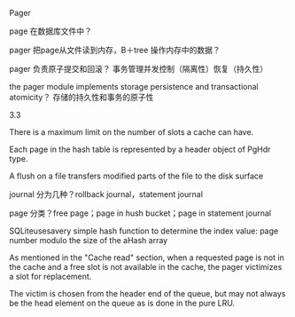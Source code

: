 Pager

page 在数据库文件中？

pager 把page从文件读到内存，B＋tree 操作内存中的数据？

pager 负责原子提交和回滚？ 事务管理并发控制（隔离性）恢复（持久性）

the pager module implements storage persistence and transactional atomicity？ 存储的持久性和事务的原子性


3.3

There is a maximum limit on the number of slots a cache can have. 

Each page in the hash table is represented by a header object of PgHdr type. 

A flush on a file transfers modified parts of the file to the disk surface

journal 分为几种？rollback journal，statement journal

page 分类？free page；page in hush bucket；page in statement journal

SQLiteusesaverysimple hash function to determine the index value: page numbermodulo the size of the aHash array

As mentioned in the "Cache read" section, when a requested page is not in the cache and a free slot is not available in the cache, the pager victimizes a slot for replacement.

The victim is chosen from the header end of the queue, but may not always be the head element on the queue as is done in the pure LRU. 